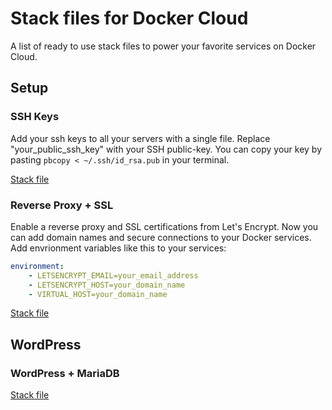 # Stack files for Docker Cloud

A list of ready to use stack files to power your favorite services on Docker Cloud.

## Setup

### SSH Keys

Add your ssh keys to all your servers with a single file.
Replace "your_public_ssh_key" with your SSH public-key.
You can copy your key by pasting `pbcopy < ~/.ssh/id_rsa.pub` in your terminal.

[Stack file](authorized-keys.yml)

### Reverse Proxy + SSL

Enable a reverse proxy and SSL certifications from Let's Encrypt.
Now you can add domain names and secure connections to your Docker services.
Add envrionment variables like this to your services:
```yaml
environment:
    - LETSENCRYPT_EMAIL=your_email_address
    - LETSENCRYPT_HOST=your_domain_name
    - VIRTUAL_HOST=your_domain_name
```

[Stack file](reverse-proxy.yml)


## WordPress

### WordPress + MariaDB

[Stack file](wordpress-mariadb.yml)